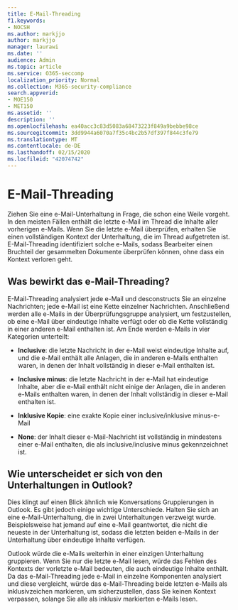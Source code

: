 ```yaml
---
title: E-Mail-Threading
f1.keywords:
- NOCSH
ms.author: markjjo
author: markjjo
manager: laurawi
ms.date: ''
audience: Admin
ms.topic: article
ms.service: O365-seccomp
localization_priority: Normal
ms.collection: M365-security-compliance
search.appverid:
- MOE150
- MET150
ms.assetid: ''
description: ''
ms.openlocfilehash: ea40acc3c83d5083a68473223f849a9bebbe98ce
ms.sourcegitcommit: 3dd9944a6070a7f35c4bc2b57df397f844c3fe79
ms.translationtype: MT
ms.contentlocale: de-DE
ms.lasthandoff: 02/15/2020
ms.locfileid: "42074742"
---
```

# <a name="email-threading"></a>E-Mail-Threading

Ziehen Sie eine e-Mail-Unterhaltung in Frage, die schon eine Weile vorgeht. In den meisten Fällen enthält die letzte e-Mail im Thread die Inhalte aller vorherigen e-Mails. Wenn Sie die letzte e-Mail überprüfen, erhalten Sie einen vollständigen Kontext der Unterhaltung, die im Thread aufgetreten ist. E-Mail-Threading identifiziert solche e-Mails, sodass Bearbeiter einen Bruchteil der gesammelten Dokumente überprüfen können, ohne dass ein Kontext verloren geht.

## <a name="what-does-email-threading-do"></a>Was bewirkt das e-Mail-Threading?

E-Mail-Threading analysiert jede e-Mail und desconstructs Sie an einzelne Nachrichten; jede e-Mail ist eine Kette einzelner Nachrichten. Anschließend werden alle e-Mails in der Überprüfungsgruppe analysiert, um festzustellen, ob eine e-Mail über eindeutige Inhalte verfügt oder ob die Kette vollständig in einer anderen e-Mail enthalten ist. Am Ende werden e-Mails in vier Kategorien unterteilt:

- **Inclusive**: die letzte Nachricht in der e-Mail weist eindeutige Inhalte auf, und die e-Mail enthält alle Anlagen, die in anderen e-Mails enthalten waren, in denen der Inhalt vollständig in dieser e-Mail enthalten ist.


- **Inclusive minus**: die letzte Nachricht in der e-Mail hat eindeutige Inhalte, aber die e-Mail enthält nicht einige der Anlagen, die in anderen e-Mails enthalten waren, in denen der Inhalt vollständig in dieser e-Mail enthalten ist.

- **Inklusive Kopie**: eine exakte Kopie einer inclusive/inklusive minus-e-Mail

- **None**: der Inhalt dieser e-Mail-Nachricht ist vollständig in mindestens einer e-Mail enthalten, die als inclusive/inclusive minus gekennzeichnet ist.

## <a name="how-is-it-different-from-conversations-in-outlook"></a>Wie unterscheidet er sich von den Unterhaltungen in Outlook?
Dies klingt auf einen Blick ähnlich wie Konversations Gruppierungen in Outlook. Es gibt jedoch einige wichtige Unterschiede. Halten Sie sich an eine e-Mail-Unterhaltung, die in zwei Unterhaltungen verzweigt wurde. Beispielsweise hat jemand auf eine e-Mail geantwortet, die nicht die neueste in der Unterhaltung ist, sodass die letzten beiden e-Mails in der Unterhaltung über eindeutige Inhalte verfügen.

Outlook würde die e-Mails weiterhin in einer einzigen Unterhaltung gruppieren. Wenn Sie nur die letzte e-Mail lesen, würde das Fehlen des Kontexts der vorletzte e-Mail bedeuten, die auch eindeutige Inhalte enthält. Da das e-Mail-Threading jede e-Mail in einzelne Komponenten analysiert und diese vergleicht, würde das e-Mail-Threading beide letzten e-Mails als inklusivzeichen markieren, um sicherzustellen, dass Sie keinen Kontext verpassen, solange Sie alle als inklusiv markierten e-Mails lesen.
